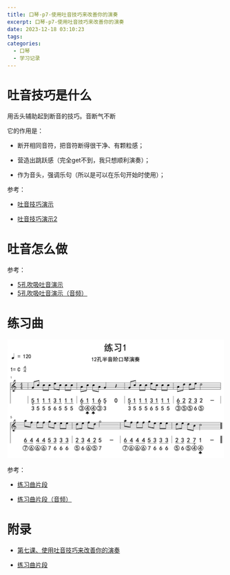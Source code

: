 ```yaml
---
title: 口琴-p7-使用吐音技巧来改善你的演奏
excerpt: 口琴-p7-使用吐音技巧来改善你的演奏
date: 2023-12-18 03:10:23
tags:
categories:
  - 口琴
  - 学习记录
---
```


# 吐音技巧是什么

用舌头辅助起到断音的技巧。音断气不断

它的作用是：

- 断开相同音符，把音符断得很干净、有颗粒感；

- 营造出跳跃感（完全get不到，我只想顺利演奏）；

- 作为音头，强调乐句（所以是可以在乐句开始时使用）；

参考：

- [吐音技巧演示]

- [吐音技巧演示2]


# 吐音怎么做

参考：

- [5孔吹吸吐音演示]
- [5孔吹吸吐音演示（音频）](./口琴-p7-使用吐音技巧来改善你的演奏/5孔吹吸吐音.aac)

# 练习曲

![](./口琴-p7-使用吐音技巧来改善你的演奏/2023-12-21_19-33.png)

参考：

- [练习曲片段]

- [练习曲片段（音频）](./口琴-p7-使用吐音技巧来改善你的演奏/练习曲片段.aac)

# 附录

- [第七课、使用吐音技巧来改善你的演奏]

- [练习曲片段]

[第七课、使用吐音技巧来改善你的演奏]:https://www.bilibili.com/video/BV1Lv41117iH?p=7
[吐音技巧演示]:https://www.bilibili.com/video/BV1Lv41117iH?t=16.7&p=7
[吐音技巧演示2]:https://www.bilibili.com/video/BV1Lv41117iH?t=44.3&p=7
[5孔吹吸吐音演示]:https://www.bilibili.com/video/BV1Lv41117iH?t=209.3&p=7
[练习曲片段]:https://www.bilibili.com/video/BV1Lv41117iH?t=378.4&p=7